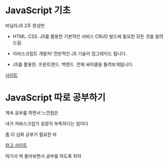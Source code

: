 # JavaScript 기초

바닐라JS 2주 완성반

- HTML. CSS. JS를 활용한 기본적인 서비스 CRUD 빌드에 필요한 모든 것을 알려드림.

- 자바스크립트 개발자! 전반적인 JS 기술이 업그레이드 됩니다.
- JS를 활용한. 프론트엔드. 백엔드. 전체 싸이클을 돌려보게됩니다.

[사이트](https://nomadcoders.co/javascript-for-beginners/lectures/1705t)

# JavaScript 따로 공부하기

계속 공부를 하면서 느낀점은

내가 자바스크립가 굉장히 부족하다는 점이다

좀 더 심화 공부가 필요한 바

[참고 사이트](https://developer.mozilla.org/ko/docs/Web/JavaScript/A_re-introduction_to_JavaScript)

여기서 싹 돌아보면서 공부를 하도록 하자
